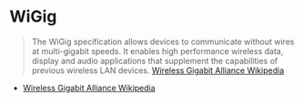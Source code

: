 # WiGig

> The WiGig specification allows devices to communicate without wires at multi-gigabit speeds. It enables high performance wireless data, display and audio applications that supplement the capabilities of previous wireless LAN devices. [Wireless Gigabit Alliance Wikipedia](https://en.wikipedia.org/wiki/Wireless_Gigabit_Alliance)

- [Wireless Gigabit Alliance Wikipedia](https://en.wikipedia.org/wiki/Wireless_Gigabit_Alliance)

